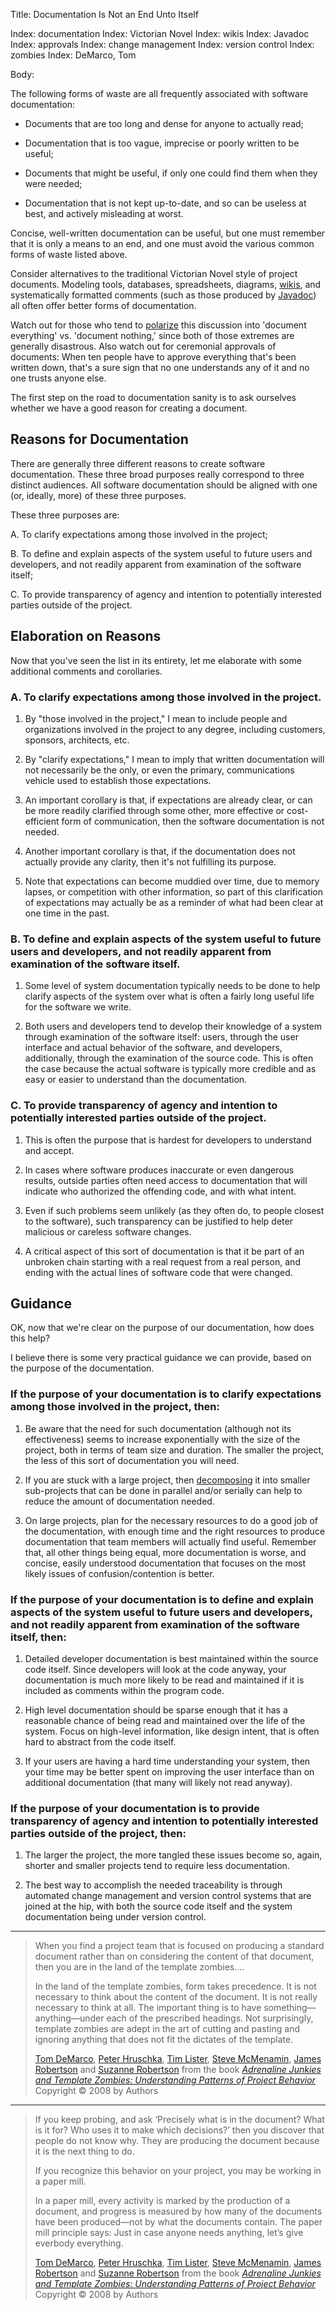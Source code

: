 Title: Documentation Is Not an End Unto Itself

Index: documentation
Index: Victorian Novel
Index: wikis
Index: Javadoc
Index: approvals
Index: change management
Index: version control
Index: zombies
Index: DeMarco, Tom

Body:

The following forms of waste are all frequently associated with software documentation:

* Documents that are too long and dense for anyone to actually read;

* Documentation that is too vague, imprecise or poorly written to be useful;

* Documents that might be useful, if only one could find them when they were needed;

* Documentation that is not kept up-to-date, and so can be useless at best, and actively misleading at worst.

Concise, well-written documentation can be useful, but one must remember that it is only a means to an end, and one must avoid the various common forms of waste listed above.

Consider alternatives to the traditional Victorian Novel style of project documents. Modeling tools, databases, spreadsheets, diagrams, <a href="https://en.wikipedia.org/wiki/Wiki" target="ref">wikis</a>, and systematically formatted comments (such as those produced by <a href="https://en.wikipedia.org/wiki/Javadoc" target="ref">Javadoc</a>) all often offer better forms of documentation.

Watch out for those who tend to [polarize][balance] this discussion into 'document everything' vs. 'document nothing,' since both of those extremes are generally disastrous. Also watch out for ceremonial approvals of documents: When ten people have to approve everything that's been written down, that's a sure sign that no one understands any of it and no one trusts anyone else.

The first step on the road to documentation sanity is to ask ourselves whether we have a good reason for creating a document.

## Reasons for Documentation

There are generally three different reasons to create software documentation. These three broad purposes really correspond to three distinct audiences. All software documentation should be aligned with one (or, ideally, more) of these three purposes.

These three purposes are:

A. To clarify expectations among those involved in the project;

B. To define and explain aspects of the system useful to future users and developers, and not readily apparent from examination of the software itself;

C. To provide transparency of agency and intention to potentially interested parties outside of the project.

## Elaboration on Reasons

Now that you've seen the list in its entirety, let me elaborate with some additional comments and corollaries.

### A. To clarify expectations among those involved in the project.

1. By "those involved in the project," I mean to include people and organizations involved in the project to any degree, including customers, sponsors, architects, etc.

2. By "clarify expectations," I mean to imply that written documentation will not necessarily be the only, or even the primary, communications vehicle used to establish those expectations.

3. An important corollary is that, if expectations are already clear, or can be more readily clarified through some other, more effective or cost-efficient form of communication, then the software documentation is not needed.

4. Another important corollary is that, if the documentation does not actually provide any clarity, then it's not fulfilling its purpose.

5. Note that expectations can become muddied over time, due to memory lapses, or competition with other information, so part of this clarification of expectations may actually be as a reminder of what had been clear at one time in the past.

### B. To define and explain aspects of the system useful to future users and developers, and not readily apparent from examination of the software itself.

1. Some level of system documentation typically needs to be done to help clarify aspects of the system over what is often a fairly long useful life for the software we write.

2. Both users and developers tend to develop their knowledge of a system through examination of the software itself: users, through the user interface and actual behavior of the software, and developers, additionally, through the examination of the source code. This is often the case because the actual software is typically more credible and as easy or easier to understand than the documentation.

### C. To provide transparency of agency and intention to potentially interested parties outside of the project.

1. This is often the purpose that is hardest for developers to understand and accept.

2. In cases where software produces inaccurate or even dangerous results, outside parties often need access to documentation that will indicate who authorized the offending code, and with what intent.

3. Even if such problems seem unlikely (as they often do, to people closest to the software), such transparency can be justified to help deter malicious or careless software changes.

4. A critical aspect of this sort of documentation is that it be part of an unbroken chain starting with a real request from a real person, and ending with the actual lines of software code that were changed.

## Guidance

OK, now that we're clear on the purpose of our documentation, how does this help?

I believe there is some very practical guidance we can provide, based on the purpose of the documentation.

### If the purpose of your documentation is to clarify expectations among those involved in the project, then:

1. Be aware that the need for such documentation (although not its effectiveness) seems to increase exponentially with the size of the project, both in terms of team size and duration. The smaller the project, the less of this sort of documentation you will need.

2. If you are stuck with a large project, then [decomposing][decomposition] it into smaller sub-projects that can be done in parallel and/or serially can help to reduce the amount of documentation needed.

3. On large projects, plan for the necessary resources to do a good job of the documentation, with enough time and the right resources to produce documentation that team members will actually find useful. Remember that, all other things being equal, more documentation is worse, and concise, easily understood documentation that focuses on the most likely issues of confusion/contention is better.

### If the purpose of your documentation is to define and explain aspects of the system useful to future users and developers, and not readily apparent from examination of the software itself, then:

1. Detailed developer documentation is best maintained within the source code itself. Since developers will look at the code anyway, your documentation is much more likely to be read and maintained if it is included as comments within the program code.

2. High level documentation should be sparse enough that it has a reasonable chance of being read and maintained over the life of the system. Focus on high-level information, like design intent, that is often hard to abstract from the code itself.

3. If your users are having a hard time understanding your system, then your time may be better spent on improving the user interface than on additional documentation (that many will likely not read anyway).

### If the purpose of your documentation is to provide transparency of agency and intention to potentially interested parties outside of the project, then:

1. The larger the project, the more tangled these issues become so, again, shorter and smaller projects tend to require less documentation.

2. The best way to accomplish the needed traceability is through automated change management and version control systems that are joined at the hip, with both the source code itself and the system documentation being under version control.

----

<blockquote>
<p>
When you find a project team that is focused on producing a standard document rather than on considering the content of that document, then you are in the land of the template zombies.... </p>

<p>
In the land of the template zombies, form takes precedence. It is not necessary to think about the content of the document. It is not really necessary to think at all. The important thing is to have something&#8212;anything&#8212;under each of the prescribed headings. Not surprisingly, template zombies are adept in the art of cutting and pasting and ignoring anything that does not fit the dictates of the template.</p>

<footer>
<a href="http://en.wikipedia.org/wiki/Tom_DeMarco">Tom DeMarco</a>, <a href="http://en.wikipedia.org/wiki/Peter_Hruschka">Peter Hruschka</a>, <a href="http://en.wikipedia.org/wiki/Tim_Lister">Tim Lister</a>, <a href="http://en.wikipedia.org/wiki/Steve_McMenamin">Steve McMenamin</a>, <a href="http://en.wikipedia.org/wiki/James_Robertson">James Robertson</a> and <a href="http://en.wikipedia.org/wiki/Suzanne_Robertson">Suzanne Robertson</a> from the book <cite><a href="bibliography.html#demarco-et-al-2008">Adrenaline Junkies and Template Zombies: Understanding Patterns of Project Behavior</a></cite> Copyright &copy; 2008 by Authors
</footer>
</blockquote>

----

<blockquote>
<p>
If you keep probing, and ask &#8216;Precisely what is in the document? What is it for? Who uses it to make which decisions?&#8217; then you discover that people do not know why. They are producing the document because it is the next thing to do. </p>

<p>
If you recognize this behavior on your project, you may be working in a paper mill. </p>

<p>
In a paper mill, every activity is marked by the production of a document, and progress is measured by how many of the documents have been produced&#8212;not by what the documents contain. The paper mill principle says: Just in case anyone needs anything, let&#8217;s give everbody everything.</p>

<footer>
<a href="http://en.wikipedia.org/wiki/Tom_DeMarco">Tom DeMarco</a>, <a href="http://en.wikipedia.org/wiki/Peter_Hruschka">Peter Hruschka</a>, <a href="http://en.wikipedia.org/wiki/Tim_Lister">Tim Lister</a>, <a href="http://en.wikipedia.org/wiki/Steve_McMenamin">Steve McMenamin</a>, <a href="http://en.wikipedia.org/wiki/James_Robertson">James Robertson</a> and <a href="http://en.wikipedia.org/wiki/Suzanne_Robertson">Suzanne Robertson</a> from the book <cite><a href="bibliography.html#demarco-et-al-2008">Adrenaline Junkies and Template Zombies: Understanding Patterns of Project Behavior</a></cite> Copyright &copy; 2008 by Authors
</footer>
</blockquote>

[balance]: software-development-is-a-balancing-act.html
[decomposition]: decomposition.html
